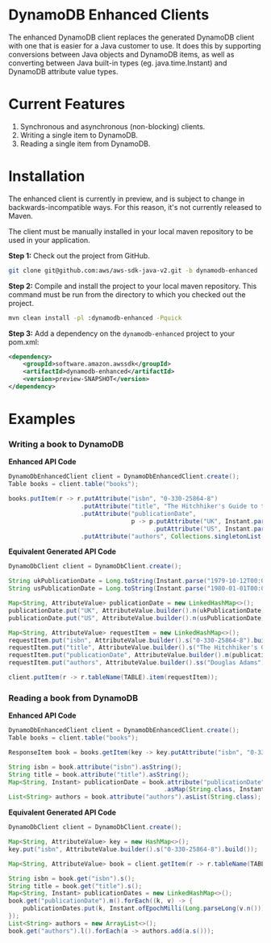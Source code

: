 # DynamoDB Enhanced Clients

The enhanced DynamoDB client replaces the generated DynamoDB client with
one that is easier for a Java customer to use. It does this by
supporting conversions between Java objects and DynamoDB items, as well
as converting between Java built-in types (eg. java.time.Instant) and
DynamoDB attribute value types.

# Current Features

1. Synchronous and asynchronous (non-blocking) clients.
2. Writing a single item to DynamoDB.
3. Reading a single item from DynamoDB.

# Installation

The enhanced client is currently in preview, and is subject to change in
backwards-incompatible ways. For this reason, it's not currently
released to Maven. 

The client must be manually installed in your local maven repository to
be used in your application.

**Step 1:** Check out the project from GitHub.

```bash
git clone git@github.com:aws/aws-sdk-java-v2.git -b dynamodb-enhanced
``` 

**Step 2:** Compile and install the project to your local maven
repository. This command must be run from the directory to which you
checked out the project.

```bash
mvn clean install -pl :dynamodb-enhanced -Pquick
```

**Step 3:** Add a dependency on the `dynamodb-enhanced` project to your
pom.xml:

```xml
<dependency>
    <groupId>software.amazon.awssdk</groupId>
    <artifactId>dynamodb-enhanced</artifactId>
    <version>preview-SNAPSHOT</version>
</dependency>
```

# Examples

### Writing a book to DynamoDB

**Enhanced API Code**

```java
DynamoDbEnhancedClient client = DynamoDbEnhancedClient.create();
Table books = client.table("books");

books.putItem(r -> r.putAttribute("isbn", "0-330-25864-8")
                    .putAttribute("title", "The Hitchhiker's Guide to the Galaxy")
                    .putAttribute("publicationDate", 
                                  p -> p.putAttribute("UK", Instant.parse("1979-10-12T00:00:00Z"))
                                        .putAttribute("US", Instant.parse("1980-01-01T00:00:00Z")))
                    .putAttribute("authors", Collections.singletonList("Douglas Adams")));
```

**Equivalent Generated API Code**

```java
DynamoDbClient client = DynamoDbClient.create();

String ukPublicationDate = Long.toString(Instant.parse("1979-10-12T00:00:00Z").toEpochMilli());
String usPublicationDate = Long.toString(Instant.parse("1980-01-01T00:00:00Z").toEpochMilli());

Map<String, AttributeValue> publicationDate = new LinkedHashMap<>();
publicationDate.put("UK", AttributeValue.builder().n(ukPublicationDate).build());
publicationDate.put("US", AttributeValue.builder().n(usPublicationDate).build());

Map<String, AttributeValue> requestItem = new LinkedHashMap<>();
requestItem.put("isbn", AttributeValue.builder().s("0-330-25864-8").build());
requestItem.put("title", AttributeValue.builder().s("The Hitchhiker's Guide to the Galaxy").build());
requestItem.put("publicationDate", AttributeValue.builder().m(publicationDate).build());
requestItem.put("authors", AttributeValue.builder().ss("Douglas Adams").build());

client.putItem(r -> r.tableName(TABLE).item(requestItem));
```

### Reading a book from DynamoDB

**Enhanced API Code**

```java
DynamoDbEnhancedClient client = DynamoDbEnhancedClient.create();
Table books = client.table("books");

ResponseItem book = books.getItem(key -> key.putAttribute("isbn", "0-330-25864-8"));

String isbn = book.attribute("isbn").asString();
String title = book.attribute("title").asString();
Map<String, Instant> publicationDate = book.attribute("publicationDate")
                                           .asMap(String.class, Instant.class);
List<String> authors = book.attribute("authors").asList(String.class);
```

**Equivalent Generated API Code**

```java
DynamoDbClient client = DynamoDbClient.create();

Map<String, AttributeValue> key = new HashMap<>();
key.put("isbn", AttributeValue.builder().s("0-330-25864-8").build());

Map<String, AttributeValue> book = client.getItem(r -> r.tableName(TABLE).key(key)).item();

String isbn = book.get("isbn").s();
String title = book.get("title").s();
Map<String, Instant> publicationDates = new LinkedHashMap<>();
book.get("publicationDate").m().forEach((k, v) -> {
    publicationDates.put(k, Instant.ofEpochMilli(Long.parseLong(v.n())));
});
List<String> authors = new ArrayList<>();
book.get("authors").l().forEach(a -> authors.add(a.s()));
```